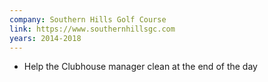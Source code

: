 ```yaml
---
company: Southern Hills Golf Course
link: https://www.southernhillsgc.com
years: 2014-2018
---
```


* Help the Clubhouse manager clean at the end of the day
